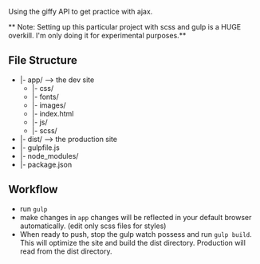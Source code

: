 Using the giffy API to get practice with ajax.

** Note: Setting up this particular project with scss and gulp is a HUGE overkill. I'm only doing it for experimental purposes.**

File Structure
----------------
- |- app/ --> the dev site
	- |- css/
	- |- fonts/
	- |- images/ 
	- |- index.html
	- |- js/ 
	- |- scss/
- |- dist/ --> the production site
- |- gulpfile.js
- |- node_modules/
- |- package.json

Workflow
-----------

- run `gulp`
- make changes in `app` changes will be reflected in your default browser automatically. (edit only scss files for styles)
- When ready to push, stop the gulp watch possess and run `gulp build`. This will optimize the site and build the dist directory. Production will read from the dist directory. 